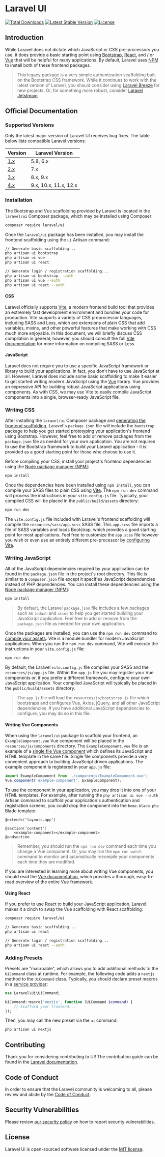 # Laravel UI

<a href="https://packagist.org/packages/laravel/ui"><img src="https://img.shields.io/packagist/dt/laravel/ui" alt="Total Downloads"></a>
<a href="https://packagist.org/packages/laravel/ui"><img src="https://img.shields.io/packagist/v/laravel/ui" alt="Latest Stable Version"></a>
<a href="https://packagist.org/packages/laravel/ui"><img src="https://img.shields.io/packagist/l/laravel/ui" alt="License"></a>

## Introduction

While Laravel does not dictate which JavaScript or CSS pre-processors you use, it does provide a basic starting point using [Bootstrap](https://getbootstrap.com/), [React](https://reactjs.org/), and / or [Vue](https://vuejs.org/) that will be helpful for many applications. By default, Laravel uses [NPM](https://www.npmjs.org/) to install both of these frontend packages.

> This legacy package is a very simple authentication scaffolding built on the Bootstrap CSS framework. While it continues to work with the latest version of Laravel, you should consider using [Laravel Breeze](https://github.com/laravel/breeze) for new projects. Or, for something more robust, consider [Laravel Jetstream](https://github.com/laravel/jetstream).

## Official Documentation

### Supported Versions

Only the latest major version of Laravel UI receives bug fixes. The table below lists compatible Laravel versions:

| Version | Laravel Version |
|---- |----|
| [1.x](https://github.com/laravel/ui/tree/1.x) | 5.8, 6.x |
| [2.x](https://github.com/laravel/ui/tree/2.x) | 7.x |
| [3.x](https://github.com/laravel/ui/tree/3.x) | 8.x, 9.x |
| [4.x](https://github.com/laravel/ui/tree/4.x) | 9.x, 10.x, 11.x, 12.x |

### Installation

The Bootstrap and Vue scaffolding provided by Laravel is located in the `laravel/ui` Composer package, which may be installed using Composer:

```bash
composer require laravel/ui
```

Once the `laravel/ui` package has been installed, you may install the frontend scaffolding using the `ui` Artisan command:

```bash
// Generate basic scaffolding...
php artisan ui bootstrap
php artisan ui vue
php artisan ui react

// Generate login / registration scaffolding...
php artisan ui bootstrap --auth
php artisan ui vue --auth
php artisan ui react --auth
```

#### CSS

Laravel officially supports [Vite](https://laravel.com/docs/vite), a modern frontend build tool that provides an extremely fast development environment and bundles your code for production. Vite supports a variety of CSS preprocessor languages, including SASS and Less, which are extensions of plain CSS that add variables, mixins, and other powerful features that make working with CSS much more enjoyable. In this document, we will briefly discuss CSS compilation in general; however, you should consult the full [Vite documentation](https://laravel.com/docs/vite#working-with-stylesheets) for more information on compiling SASS or Less.

#### JavaScript

Laravel does not require you to use a specific JavaScript framework or library to build your applications. In fact, you don't have to use JavaScript at all. However, Laravel does include some basic scaffolding to make it easier to get started writing modern JavaScript using the [Vue](https://vuejs.org) library. Vue provides an expressive API for building robust JavaScript applications using components. As with CSS, we may use Vite to easily compile JavaScript components into a single, browser-ready JavaScript file.

### Writing CSS

After installing the `laravel/ui` Composer package and [generating the frontend scaffolding](#introduction), Laravel's `package.json` file will include the `bootstrap` package to help you get started prototyping your application's frontend using Bootstrap. However, feel free to add or remove packages from the `package.json` file as needed for your own application. You are not required to use the Bootstrap framework to build your Laravel application - it is provided as a good starting point for those who choose to use it.

Before compiling your CSS, install your project's frontend dependencies using the [Node package manager (NPM)](https://www.npmjs.org):

```bash
npm install
```

Once the dependencies have been installed using `npm install`, you can compile your SASS files to plain CSS using [Vite](https://laravel.com/docs/vite#working-with-stylesheets). The `npm run dev` command will process the instructions in your `vite.config.js` file. Typically, your compiled CSS will be placed in the `public/build/assets` directory:

```bash
npm run dev
```

The `vite.config.js` file included with Laravel's frontend scaffolding will compile the `resources/sass/app.scss` SASS file. This `app.scss` file imports a file of SASS variables and loads Bootstrap, which provides a good starting point for most applications. Feel free to customize the `app.scss` file however you wish or even use an entirely different pre-processor by [configuring Vite](https://laravel.com/docs/vite#working-with-stylesheets).

### Writing JavaScript

All of the JavaScript dependencies required by your application can be found in the `package.json` file in the project's root directory. This file is similar to a `composer.json` file except it specifies JavaScript dependencies instead of PHP dependencies. You can install these dependencies using the [Node package manager (NPM)](https://www.npmjs.org):

```bash
npm install
```

> By default, the Laravel `package.json` file includes a few packages such as `lodash` and `axios` to help you get started building your JavaScript application. Feel free to add or remove from the `package.json` file as needed for your own application.

Once the packages are installed, you can use the `npm run dev` command to [compile your assets](https://laravel.com/docs/vite). Vite is a module bundler for modern JavaScript applications. When you run the `npm run dev` command, Vite will execute the instructions in your `vite.config.js` file:

```bash
npm run dev
```

By default, the Laravel `vite.config.js` file compiles your SASS and the `resources/js/app.js` file. Within the `app.js` file you may register your Vue components or, if you prefer a different framework, configure your own JavaScript application. Your compiled JavaScript will typically be placed in the `public/build/assets` directory.

> The `app.js` file will load the `resources/js/bootstrap.js` file which bootstraps and configures Vue, Axios, jQuery, and all other JavaScript dependencies. If you have additional JavaScript dependencies to configure, you may do so in this file.

#### Writing Vue Components

When using the `laravel/ui` package to scaffold your frontend, an `ExampleComponent.vue` Vue component will be placed in the `resources/js/components` directory. The `ExampleComponent.vue` file is an example of a [single file Vue component](https://vuejs.org/guide/scaling-up/sfc.html) which defines its JavaScript and HTML template in the same file. Single file components provide a very convenient approach to building JavaScript driven applications. The example component is registered in your `app.js` file:

```javascript
import ExampleComponent from './components/ExampleComponent.vue';
Vue.component('example-component', ExampleComponent);
```

To use the component in your application, you may drop it into one of your HTML templates. For example, after running the `php artisan ui vue --auth` Artisan command to scaffold your application's authentication and registration screens, you could drop the component into the `home.blade.php` Blade template:

```blade
@extends('layouts.app')

@section('content')
    <example-component></example-component>
@endsection
```

> Remember, you should run the `npm run dev` command each time you change a Vue component. Or, you may run the `npm run watch` command to monitor and automatically recompile your components each time they are modified.

If you are interested in learning more about writing Vue components, you should read the [Vue documentation](https://vuejs.org/guide/), which provides a thorough, easy-to-read overview of the entire Vue framework.

#### Using React

If you prefer to use React to build your JavaScript application, Laravel makes it a cinch to swap the Vue scaffolding with React scaffolding:

```bash
composer require laravel/ui

// Generate basic scaffolding...
php artisan ui react

// Generate login / registration scaffolding...
php artisan ui react --auth
````

### Adding Presets

Presets are "macroable", which allows you to add additional methods to the `UiCommand` class at runtime. For example, the following code adds a `nextjs` method to the `UiCommand` class. Typically, you should declare preset macros in a [service provider](https://laravel.com/docs/providers):

```php
use Laravel\Ui\UiCommand;

UiCommand::macro('nextjs', function (UiCommand $command) {
    // Scaffold your frontend...
});
```
Then, you may call the new preset via the `ui` command:

```bash
php artisan ui nextjs
```

## Contributing

Thank you for considering contributing to UI! The contribution guide can be found in the [Laravel documentation](https://laravel.com/docs/contributions).

## Code of Conduct

In order to ensure that the Laravel community is welcoming to all, please review and abide by the [Code of Conduct](https://laravel.com/docs/contributions#code-of-conduct).

## Security Vulnerabilities

Please review [our security policy](https://github.com/laravel/ui/security/policy) on how to report security vulnerabilities.

## License

Laravel UI is open-sourced software licensed under the [MIT license](LICENSE.md).
